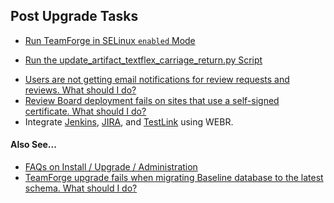 <!-- site.data.alerts.hr_shaded -->
## Post Upgrade Tasks

* [Run TeamForge in SELinux `enabled` Mode](../setupselinux)
<!-- * [Add EventQ to Existing Projects][add_eventq_to_projects_py] -->
<!-- * [Run ETL Initial Load Jobs][etl_client_py] -->
* [Run the update_artifact_textflex_carriage_return.py Script](../scripts/update_artifact_textflex_carriage_return_py)
<!-- https://forge.collab.net/sf/go/artf304542#3 -->
* [Users are not getting email notifications for review requests and reviews. What should I do?](../FAQPages/reviewboard-faqs.html#rbemailsettings)
* [Review Board deployment fails on sites that use a self-signed certificate. What should I do?](../FAQPages/reviewboard-faqs.html#cert-verification-cfg)
* Integrate [Jenkins](../WEBRPages/teamforge-jenkins-integration), [JIRA](../WEBRPages/teamforge-jira-integration), and [TestLink](../WEBRPages/teamforge-testlink-integration) using WEBR.

#### Also See...
* [FAQs on Install / Upgrade / Administration](../FAQPages/installupgradeadmin-faqs)
* [TeamForge upgrade fails when migrating Baseline database to the latest schema. What should I do?](../FAQPages/installupgradeadmin-faqs#ctf190upgradeerror)